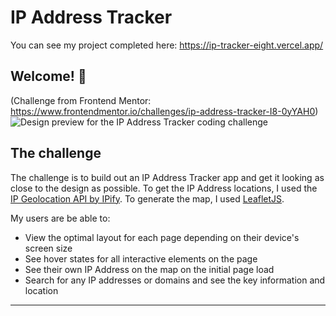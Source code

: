 # IP Address Tracker 
You can see my project completed here: https://ip-tracker-eight.vercel.app/


## Welcome! 👋
(Challenge from Frontend Mentor: https://www.frontendmentor.io/challenges/ip-address-tracker-I8-0yYAH0)
![Design preview for the IP Address Tracker coding challenge](./design/desktop-preview.jpg)
## The challenge

The challenge is to build out an IP Address Tracker app and get it looking as close to the design as possible. 
To get the IP Address locations, I used the [IP Geolocation API by IPify](https://geo.ipify.org/). To generate the map, I used [LeafletJS](https://leafletjs.com/).

My users are be able to:

- View the optimal layout for each page depending on their device's screen size
- See hover states for all interactive elements on the page
- See their own IP Address on the map on the initial page load
- Search for any IP addresses or domains and see the key information and location

---








